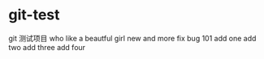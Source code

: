# git-test
git 测试项目
who like a beautful girl new and more
fix bug 101
add one
add two
add three
add four
